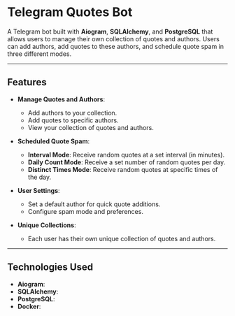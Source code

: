 # Telegram Quotes Bot


A Telegram bot built with **Aiogram**, **SQLAlchemy**, and **PostgreSQL** that allows users to manage their own collection of quotes and authors. Users can add authors, add quotes to these authors, and schedule quote spam in three different modes.

---

## Features
- **Manage Quotes and Authors**:
  - Add authors to your collection.
  - Add quotes to specific authors.
  - View your collection of quotes and authors.

- **Scheduled Quote Spam**:
  - **Interval Mode**: Receive random quotes at a set interval (in minutes).
  - **Daily Count Mode**: Receive a set number of random quotes per day.
  - **Distinct Times Mode**: Receive random quotes at specific times of the day.

- **User Settings**:
  - Set a default author for quick quote additions.
  - Configure spam mode and preferences.

- **Unique Collections**:
  - Each user has their own unique collection of quotes and authors.

---

## Technologies Used
- **Aiogram**: 
- **SQLAlchemy**: 
- **PostgreSQL**: 
- **Docker**: 

